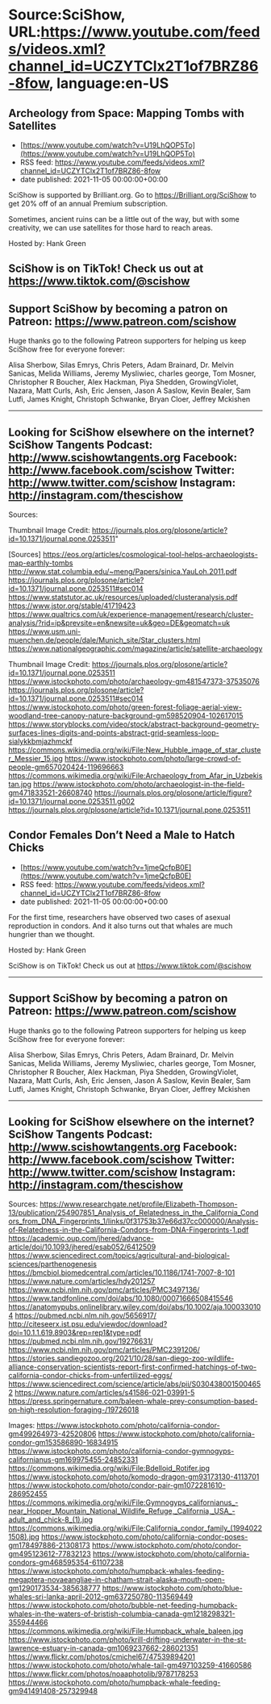 # Source:SciShow, URL:https://www.youtube.com/feeds/videos.xml?channel_id=UCZYTClx2T1of7BRZ86-8fow, language:en-US

## Archeology from Space: Mapping Tombs with Satellites
 - [https://www.youtube.com/watch?v=U19LhQOP5To](https://www.youtube.com/watch?v=U19LhQOP5To)
 - RSS feed: https://www.youtube.com/feeds/videos.xml?channel_id=UCZYTClx2T1of7BRZ86-8fow
 - date published: 2021-11-05 00:00:00+00:00

SciShow is supported by Brilliant.org. Go to https://Brilliant.org/SciShow to get 20% off of an annual Premium subscription. 

Sometimes, ancient ruins can be a little out of the way, but with some creativity, we can use satellites for those hard to reach areas.

Hosted by: Hank Green

SciShow is on TikTok!  Check us out at https://www.tiktok.com/@scishow 
----------
Support SciShow by becoming a patron on Patreon: https://www.patreon.com/scishow
----------
Huge thanks go to the following Patreon supporters for helping us keep SciShow free for everyone forever:

Alisa Sherbow, Silas Emrys, Chris Peters, Adam Brainard, Dr. Melvin Sanicas, Melida Williams, Jeremy Mysliwiec, charles george, Tom Mosner, Christopher R Boucher, Alex Hackman, Piya Shedden, GrowingViolet, Nazara, Matt Curls, Ash, Eric Jensen, Jason A Saslow, Kevin Bealer, Sam Lutfi, James Knight, Christoph Schwanke, Bryan Cloer, Jeffrey Mckishen

----------
Looking for SciShow elsewhere on the internet?
SciShow Tangents Podcast: http://www.scishowtangents.org
Facebook: http://www.facebook.com/scishow
Twitter: http://www.twitter.com/scishow
Instagram: http://instagram.com/thescishow
----------
Sources:

Thumbnail Image Credit: https://journals.plos.org/plosone/article?id=10.1371/journal.pone.0253511"

[Sources] 
https://eos.org/articles/cosmological-tool-helps-archaeologists-map-earthly-tombs
http://www.stat.columbia.edu/~meng/Papers/sinica.YauLoh.2011.pdf
https://journals.plos.org/plosone/article?id=10.1371/journal.pone.0253511#sec014
https://www.statstutor.ac.uk/resources/uploaded/clusteranalysis.pdf
https://www.jstor.org/stable/41719423
https://www.qualtrics.com/uk/experience-management/research/cluster-analysis/?rid=ip&prevsite=en&newsite=uk&geo=DE&geomatch=uk
https://www.usm.uni-muenchen.de/people/dale/Munich_site/Star_clusters.html
https://www.nationalgeographic.com/magazine/article/satellite-archaeology

Thumbnail Image Credit: https://journals.plos.org/plosone/article?id=10.1371/journal.pone.0253511
https://www.istockphoto.com/photo/archaeology-gm481547373-37535076
https://journals.plos.org/plosone/article?id=10.1371/journal.pone.0253511#sec014
https://www.istockphoto.com/photo/green-forest-foliage-aerial-view-woodland-tree-canopy-nature-background-gm598520904-102617015
https://www.storyblocks.com/video/stock/abstract-background-geometry-surfaces-lines-digits-and-points-abstract-grid-seamless-loop-sialykkbmjazhmckf
https://commons.wikimedia.org/wiki/File:New_Hubble_image_of_star_cluster_Messier_15.jpg
https://www.istockphoto.com/photo/large-crowd-of-people-gm657020424-119696663
https://commons.wikimedia.org/wiki/File:Archaeology_from_Afar_in_Uzbekistan.jpg
https://www.istockphoto.com/photo/archaeologist-in-the-field-gm471833521-26608740
https://journals.plos.org/plosone/article/figure?id=10.1371/journal.pone.0253511.g002
https://journals.plos.org/plosone/article?id=10.1371/journal.pone.0253511

## Condor Females Don’t Need a Male to Hatch Chicks
 - [https://www.youtube.com/watch?v=1jmeQcfpB0E](https://www.youtube.com/watch?v=1jmeQcfpB0E)
 - RSS feed: https://www.youtube.com/feeds/videos.xml?channel_id=UCZYTClx2T1of7BRZ86-8fow
 - date published: 2021-11-05 00:00:00+00:00

For the first time, researchers have observed two cases of asexual reproduction in condors. And it also turns out that whales are much hungrier than we thought.

Hosted by: Hank Green

SciShow is on TikTok!  Check us out at https://www.tiktok.com/@scishow 

----------
Support SciShow by becoming a patron on Patreon: https://www.patreon.com/scishow
----------
Huge thanks go to the following Patreon supporters for helping us keep SciShow free for everyone forever:

Alisa Sherbow, Silas Emrys, Chris Peters, Adam Brainard, Dr. Melvin Sanicas, Melida Williams, Jeremy Mysliwiec, charles george, Tom Mosner, Christopher R Boucher, Alex Hackman, Piya Shedden, GrowingViolet, Nazara, Matt Curls, Ash, Eric Jensen, Jason A Saslow, Kevin Bealer, Sam Lutfi, James Knight, Christoph Schwanke, Bryan Cloer, Jeffrey Mckishen

----------
Looking for SciShow elsewhere on the internet?
SciShow Tangents Podcast: http://www.scishowtangents.org
Facebook: http://www.facebook.com/scishow
Twitter: http://www.twitter.com/scishow
Instagram: http://instagram.com/thescishow
----------
Sources:
https://www.researchgate.net/profile/Elizabeth-Thompson-13/publication/254907851_Analysis_of_Relatedness_in_the_California_Condors_from_DNA_Fingerprints_1/links/0f31753b37e66d37cc000000/Analysis-of-Relatedness-in-the-California-Condors-from-DNA-Fingerprints-1.pdf
https://academic.oup.com/jhered/advance-article/doi/10.1093/jhered/esab052/6412509
https://www.sciencedirect.com/topics/agricultural-and-biological-sciences/parthenogenesis
https://bmcbiol.biomedcentral.com/articles/10.1186/1741-7007-8-101
https://www.nature.com/articles/hdy201257
https://www.ncbi.nlm.nih.gov/pmc/articles/PMC3497136/
https://www.tandfonline.com/doi/abs/10.1080/00071666508415546
https://anatomypubs.onlinelibrary.wiley.com/doi/abs/10.1002/aja.1000330104
https://pubmed.ncbi.nlm.nih.gov/5656917/
http://citeseerx.ist.psu.edu/viewdoc/download?doi=10.1.1.619.8903&rep=rep1&type=pdf
https://pubmed.ncbi.nlm.nih.gov/19276631/
https://www.ncbi.nlm.nih.gov/pmc/articles/PMC2391206/
https://stories.sandiegozoo.org/2021/10/28/san-diego-zoo-wildlife-alliance-conservation-scientists-report-first-confirmed-hatchings-of-two-california-condor-chicks-from-unfertilized-eggs/
https://www.sciencedirect.com/science/article/abs/pii/S0304380015004652
https://www.nature.com/articles/s41586-021-03991-5 
https://press.springernature.com/baleen-whale-prey-consumption-based-on-high-resolution-foraging-/19726018 

Images:
https://www.istockphoto.com/photo/california-condor-gm499264973-42520806
https://www.istockphoto.com/photo/california-condor-gm153586890-16834915
https://www.istockphoto.com/photo/california-condor-gymnogyps-californianus-gm169975455-24852331
https://commons.wikimedia.org/wiki/File:Bdelloid_Rotifer.jpg
https://www.istockphoto.com/photo/komodo-dragon-gm93173130-4113701
https://www.istockphoto.com/photo/condor-pair-gm1072281610-286952455
https://commons.wikimedia.org/wiki/File:Gymnogyps_californianus_-near_Hopper_Mountain_National_Wildlife_Refuge,_California,_USA_-adult_and_chick-8_(1).jpg
https://commons.wikimedia.org/wiki/File:California_condor_family_(19940221508).jpg
https://www.istockphoto.com/photo/california-condor-poses-gm178497886-21308173
https://www.istockphoto.com/photo/condor-gm495123612-77832123
https://www.istockphoto.com/photo/california-condors-gm468595354-61107238
https://www.istockphoto.com/photo/humpback-whales-feeding-megaptera-novaeangliae-in-chatham-strait-alaska-mouth-open-gm1290173534-385638777
https://www.istockphoto.com/photo/blue-whales-sri-lanka-april-2012-gm637250780-113569449
https://www.istockphoto.com/photo/bubble-net-feeding-humpback-whales-in-the-waters-of-bristish-columbia-canada-gm1218298321-355944466
https://commons.wikimedia.org/wiki/File:Humpback_whale_baleen.jpg
https://www.istockphoto.com/photo/krill-drifting-underwater-in-the-st-lawrence-estuary-in-canada-gm1069237662-286021351
https://www.flickr.com/photos/cmichel67/47539894201
https://www.istockphoto.com/photo/whale-tail-gm497103259-41660586
https://www.flickr.com/photos/noaaphotolib/9787178253
https://www.istockphoto.com/photo/humpback-whale-feeding-gm941491408-257329948

